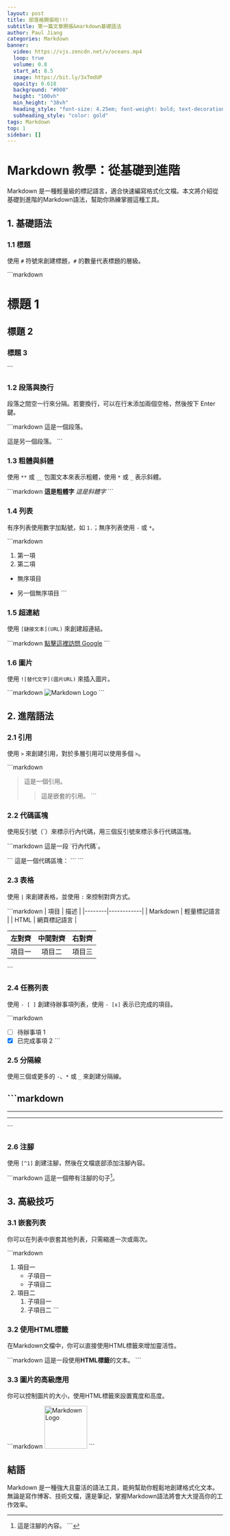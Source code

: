```yaml
---
layout: post
title: 部落格開張啦!!!
subtitle: 第一篇文章開張&markdown基礎語法
author: Paul Jiang
categories: Markdown
banner:
  video: https://vjs.zencdn.net/v/oceans.mp4
  loop: true
  volume: 0.8
  start_at: 8.5
  image: https://bit.ly/3xTmdUP
  opacity: 0.618
  background: "#000"
  height: "100vh"
  min_height: "38vh"
  heading_style: "font-size: 4.25em; font-weight: bold; text-decoration: underline"
  subheading_style: "color: gold"
tags: Markdown
top: 1
sidebar: []
---
```


# Markdown 教學：從基礎到進階

Markdown 是一種輕量級的標記語言，適合快速編寫格式化文檔。本文將介紹從基礎到進階的Markdown語法，幫助你熟練掌握這種工具。

## 1. 基礎語法

### 1.1 標題
使用 `#` 符號來創建標題，`#` 的數量代表標題的層級。

\`\`\`markdown
# 標題 1
## 標題 2
### 標題 3
\`\`\`

### 1.2 段落與換行
段落之間空一行來分隔。若要換行，可以在行末添加兩個空格，然後按下 Enter 鍵。

\`\`\`markdown
這是一個段落。

這是另一個段落。
\`\`\`

### 1.3 粗體與斜體
使用 `**` 或 `__` 包圍文本來表示粗體，使用 `*` 或 `_` 表示斜體。

\`\`\`markdown
**這是粗體字**
*這是斜體字*
\`\`\`

### 1.4 列表
有序列表使用數字加點號，如 `1.`；無序列表使用 `-` 或 `*`。

\`\`\`markdown
1. 第一項
2. 第二項

- 無序項目
* 另一個無序項目
\`\`\`

### 1.5 超連結
使用 `[鏈接文本](URL)` 來創建超連結。

\`\`\`markdown
[點擊這裡訪問 Google](https://www.google.com)
\`\`\`

### 1.6 圖片
使用 `![替代文字](圖片URL)` 來插入圖片。

\`\`\`markdown
![Markdown Logo](https://markdown-here.com/img/icon256.png)
\`\`\`

## 2. 進階語法

### 2.1 引用
使用 `>` 來創建引用，對於多層引用可以使用多個 `>`。

\`\`\`markdown
> 這是一個引用。
>> 這是嵌套的引用。
\`\`\`

### 2.2 代碼區塊
使用反引號（\`）來標示行內代碼，用三個反引號來標示多行代碼區塊。

\`\`\`markdown
這是一段 \`行內代碼\`。

\`\`\`
這是一個代碼區塊：
\`\`\`
\`\`\`

### 2.3 表格
使用 `|` 來創建表格，並使用 `:` 來控制對齊方式。

\`\`\`markdown
| 項目   | 描述       |
|--------|------------|
| Markdown | 輕量標記語言 |
| HTML     | 網頁標記語言 |

| 左對齊 | 中間對齊 | 右對齊 |
|:-------|:-------:|-------:|
| 項目一 |  項目二  |  項目三 |
\`\`\`

### 2.4 任務列表
使用 `- [ ]` 創建待辦事項列表，使用 `- [x]` 表示已完成的項目。

\`\`\`markdown
- [ ] 待辦事項 1
- [x] 已完成事項 2
\`\`\`

### 2.5 分隔線
使用三個或更多的 `-`、`*` 或 `_` 來創建分隔線。

\`\`\`markdown
---

***

___
\`\`\`

### 2.6 注腳
使用 `[^1]` 創建注腳，然後在文檔底部添加注腳內容。

\`\`\`markdown
這是一個帶有注腳的句子[^1]。

[^1]: 這是注腳的內容。
\`\`\`

## 3. 高級技巧

### 3.1 嵌套列表
你可以在列表中嵌套其他列表，只需縮進一次或兩次。

\`\`\`markdown
1. 項目一
   - 子項目一
   - 子項目二
2. 項目二
   1. 子項目一
   2. 子項目二
\`\`\`

### 3.2 使用HTML標籤
在Markdown文檔中，你可以直接使用HTML標籤來增加靈活性。

\`\`\`markdown
這是一段使用<strong>HTML標籤</strong>的文本。
\`\`\`

### 3.3 圖片的高級應用
你可以控制圖片的大小，使用HTML標籤來設置寬度和高度。

\`\`\`markdown
<img src="https://markdown-here.com/img/icon256.png" alt="Markdown Logo" width="100" height="100">
\`\`\`

## 結語

Markdown 是一種強大且靈活的語法工具，能夠幫助你輕鬆地創建格式化文本。無論是寫作博客、技術文檔，還是筆記，掌握Markdown語法將會大大提高你的工作效率。
